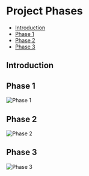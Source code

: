 # Project Phases

- [Introduction](#introduction)
- [Phase 1](#phase-1)
- [Phase 2](#phase-2)
- [Phase 3](#phase-3)

<a name="introduction"></a>
## Introduction

<a name="phase-1"></a>
## Phase 1 
![Phase 1](https://raw.githubusercontent.com/laragento/docs/develop/images/ProjectPhase1_v0.1.jpg)

<a name="phase-2"></a>
## Phase 2
![Phase 2](https://raw.githubusercontent.com/laragento/docs/develop/images/ProjectPhase2_v0.1.jpg)


<a name="phase-3"></a>
## Phase 3 
![Phase 3](https://raw.githubusercontent.com/laragento/docs/develop/images/ProjectPhase3_v0.1.jpg)

